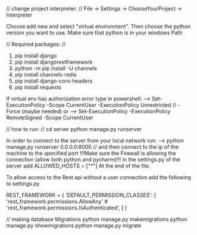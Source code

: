// change project interpreter: //
File -> Settings -> ChooseYourProject -> Interpreter

Choose add new and select "virtual environment".
Then choose the python version you want to use.
Make sure that python is in your windows Path

// Required packages: //
1) pip install django
2) pip install djangorestframework
3) python -m pip install -U channels
4) pip install channels-redis
5) pip install django-cors-headers
6) pip install requests


If virtual env has authorization error type in powershell:
 --> Set-ExecutionPolicy -Scope CurrentUser -ExecutionPolicy Unrestricted   //  -Force (maybe needed)
 or --> Set-ExecutionPolicy -ExecutionPolicy RemoteSigned -Scope CurrentUser


// how to run: //
cd server
python manage.py runserver

In order to connect to the server from your local network run:
--> python manage.py runserver 0.0.0.0:8000 // and then connect to the ip of the machine to the specified port
!!!Make sure the Firewall is allowing the connection (allow both python and pycharm)!!!
in the settings.py of the server add 
ALLOWED_HOSTS = ["*"]
At the end of the file.

To allow access to the Rest api without a user connection add the following to settings.py

REST_FRAMEWORK = {
    'DEFAULT_PERMISSION_CLASSES': [
        'rest_framework.permissions.AllowAny'  # 'rest_framework.permissions.IsAuthenticated',
    ]
}

// making database Migrations
python manage.py makemigrations
python manage.py showmigrations
python manage.py migrate